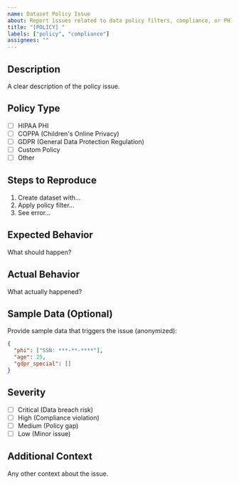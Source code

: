 ```yaml
---
name: Dataset Policy Issue
about: Report issues related to data policy filters, compliance, or PHI/GDPR/COPPA handling
title: "[POLICY] "
labels: ["policy", "compliance"]
assignees: ""
---
```


## Description

A clear description of the policy issue.

## Policy Type

- [ ] HIPAA PHI
- [ ] COPPA (Children's Online Privacy)
- [ ] GDPR (General Data Protection Regulation)
- [ ] Custom Policy
- [ ] Other

## Steps to Reproduce

1. Create dataset with...
2. Apply policy filter...
3. See error...

## Expected Behavior

What should happen?

## Actual Behavior

What actually happened?

## Sample Data (Optional)

Provide sample data that triggers the issue (anonymized):

```json
{
  "phi": ["SSN: ***-**-****"],
  "age": 25,
  "gdpr_special": []
}
```

## Severity

- [ ] Critical (Data breach risk)
- [ ] High (Compliance violation)
- [ ] Medium (Policy gap)
- [ ] Low (Minor issue)

## Additional Context

Any other context about the issue.
